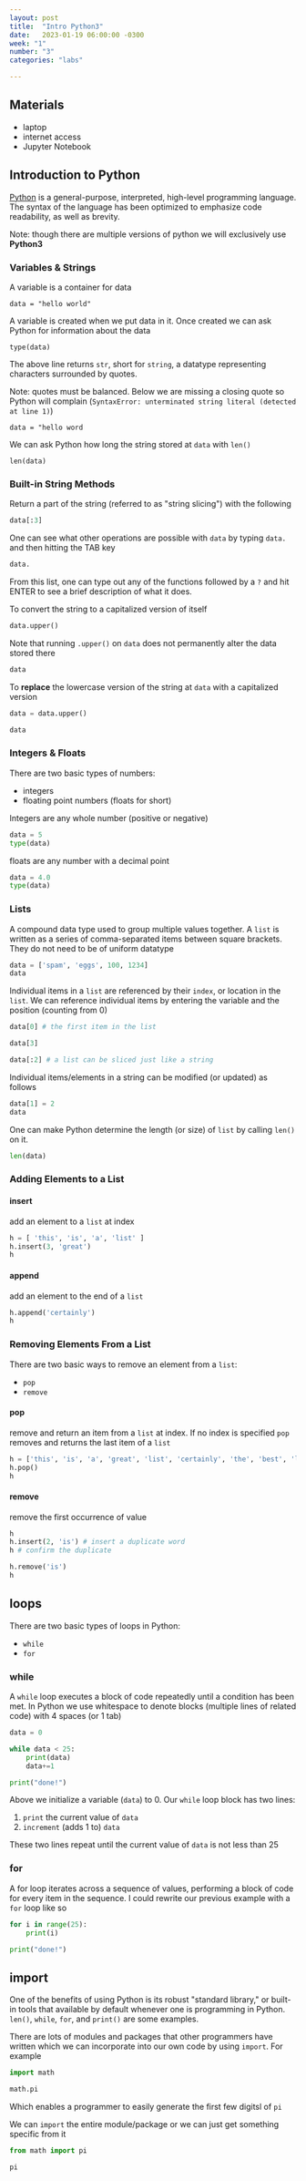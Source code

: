 ```yaml
---
layout: post
title:  "Intro Python3"
date:   2023-01-19 06:00:00 -0300
week: "1"
number: "3"
categories: "labs"

---
```


## Materials
* laptop
* internet access
* Jupyter Notebook


## Introduction to Python

[Python](https://www.python.org/) is a general-purpose, interpreted, high-level programming language. The syntax of the language has been optimized to emphasize code readability, as well as brevity.

Note: though there are multiple versions of python we will exclusively use **Python3**


### Variables & Strings

A variable is a container for data

```python3
data = "hello world"
```

A variable is created when we put data in it. Once created we can ask Python for information about the data

```python3
type(data)
```

The above line returns `str`, short for `string`, a datatype representing characters surrounded by quotes.

Note: quotes must be balanced. Below we are missing a closing quote so Python will complain (`SyntaxError: unterminated string literal (detected at line 1)`)

```python3
data = "hello word
```

We can ask Python how long the string stored at `data` with `len()`

```python3
len(data)
```


### Built-in String Methods

Return a part of the string (referred to as "string slicing") with the following

```python
data[:3]
```

One can see what other operations are possible with `data` by typing `data.` and then hitting the TAB key

```python
data.
```

From this list, one can type out any of the functions followed by a `?` and hit ENTER to see a brief description of what it does.

To convert the string to a capitalized version of itself

```python
data.upper()
```

Note that running `.upper()` on `data` does not permanently alter the data stored there

```python
data
```

To **replace** the lowercase version of the string at `data` with a capitalized version

```python
data = data.upper()
```

```python
data
```


### Integers & Floats

There are two basic types of numbers:

* integers
* floating point numbers (floats for short)

Integers are any whole number (positive or negative)

```python
data = 5
type(data)
```

floats are any number with a decimal point

```python
data = 4.0
type(data)
```


### Lists

A compound data type used to group multiple values together. A `list` is written as a series of comma-separated items between square brackets. They do not need to be of uniform datatype

```python
data = ['spam', 'eggs', 100, 1234]
data
```

Individual items in a `list` are referenced by their `index`, or location in the `list`. We can reference individual items by entering the variable and the position (counting from 0)

```python
data[0] # the first item in the list
```

```python
data[3]
```

```python
data[:2] # a list can be sliced just like a string
```

Individual items/elements in a string can be modified (or updated) as follows

```python
data[1] = 2
data
```

One can make Python determine the length (or size) of `list` by calling `len()` on it.

```python
len(data)
```


### Adding Elements to a List

#### insert

add an element to a `list` at index

```python
h = [ 'this', 'is', 'a', 'list' ]
h.insert(3, 'great')
h
```

#### append

add an element to the end of a `list`

```python
h.append('certainly')
h
```

### Removing Elements From a List

There are two basic ways to remove an element from a `list`:

* `pop`
* `remove`


#### pop

remove and return an item from a `list` at index. If no index is specified `pop` removes and returns the last item of a `list`

```python
h = ['this', 'is', 'a', 'great', 'list', 'certainly', 'the', 'best', 'list']
h.pop()
h
```

#### remove

remove the first occurrence of value

```python
h
h.insert(2, 'is') # insert a duplicate word
h # confirm the duplicate
```

```python
h.remove('is')
h
```

## loops

There are two basic types of loops in Python:

* `while`
* `for`

### while

A `while` loop executes a block of code repeatedly until a condition has been met. In Python we use whitespace to denote blocks (multiple lines of related code) with 4 spaces (or 1 tab)

```python
data = 0

while data < 25:
    print(data)
    data+=1

print("done!")
```

Above we initialize a variable (`data`) to 0. Our `while` loop block has two lines:

1. `print` the current value of `data`
2. `increment` (adds 1 to) `data`

These two lines repeat until the current value of `data` is not less than 25


### for

A for loop iterates across a sequence of values, performing a block of code for every item in the sequence. I could rewrite our previous example with a `for` loop like so

```python
for i in range(25):
    print(i)

print("done!")
```


## import

One of the benefits of using Python is its robust "standard library," or built-in tools that available by default whenever one is programming in Python. `len()`, `while`, `for`, and `print()` are some examples.

There are lots of modules and packages that other programmers have written which we can incorporate into our own code by using `import`. For example

```python
import math

math.pi
```

Which enables a programmer to easily generate the first few digitsl of `pi`

We can `import` the entire module/package or we can just get something specific from it

```python
from math import pi

pi
```
